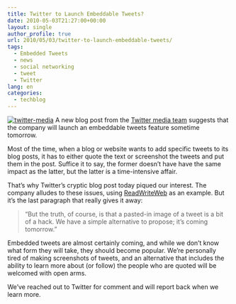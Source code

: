 ```yaml
---
title: Twitter to Launch Embeddable Tweets?
date: 2010-05-03T21:27:00+00:00
layout: single
author_profile: true
url: 2010/05/03/twitter-to-launch-embeddable-tweets/
tags:
  - Embedded Tweets
  - news
  - social networking
  - tweet
  - Twitter
lang: en
categories: 
  - techblog
---
```

[![twitter-media](http://lh5.ggpht.com/_vaUVXcmC3OI/S9840xRiIpI/AAAAAAAACD0/aWeeGUxLpoU/twitter-media_thumb%5B1%5D.jpg?imgmax=800 "twitter-media")](http://lh6.ggpht.com/_vaUVXcmC3OI/S984y2rXYnI/AAAAAAAACDw/us-vTfpM30I/s1600-h/twitter-media%5B3%5D.jpg) A new blog post from the [Twitter media team](http://media.twitter.com/392/tweets-quotes) suggests that the company will launch an embeddable tweets feature sometime tomorrow. 

Most of the time, when a blog or website wants to add specific tweets to its blog posts, it has to either quote the text or screenshot the tweets and put them in the post. Suffice it to say, the former doesn’t have have the same impact as the latter, but the latter is a time-intensive affair. 

That’s why Twitter’s cryptic blog post today piqued our interest. The company alludes to these issues, using [ReadWriteWeb](http://www.readwriteweb.com/archives/post_4.php) as an example. But it’s the last paragraph that really gives it away: 

> “But the truth, of course, is that a pasted-in image of a tweet is a bit of a hack. We have a simple alternative to propose; it’s coming tomorrow.”

Embedded tweets are almost certainly coming, and while we don’t know what form they will take, they should become popular. We’re personally tired of making screenshots of tweets, and an alternative that includes the ability to learn more about (or follow) the people who are quoted will be welcomed with open arms. 

We’ve reached out to Twitter for comment and will report back when we learn more.